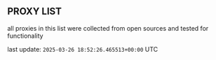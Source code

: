 ## PROXY LIST

all proxies in this list were collected from open sources and tested for functionality

last update: `2025-03-26 18:52:26.465513+00:00` UTC